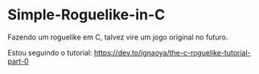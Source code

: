 # Simple-Roguelike-in-C
Fazendo um roguelike em C, talvez vire um jogo original no futuro.

Estou seguindo o tutorial: https://dev.to/ignaoya/the-c-roguelike-tutorial-part-0
